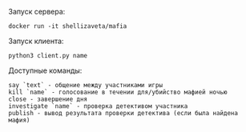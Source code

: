 Запуск сервера:
```
docker run -it shellizaveta/mafia
```
Запуск клиента:
```
python3 client.py name
```

Доступные команды:
```
say `text` - общение между участниками игры
kill `name` - голосование в течении для/убийство мафией ночью
close - завершение дня
investigate `name` - проверка детективом участника
publish - вывод результата проверки детектива (если была найдена мафия)
```
